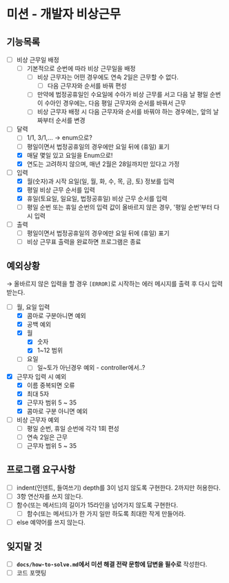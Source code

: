 # 미션 - 개발자 비상근무

## 기능목록

- [ ]  비상 근무일 배정
    - [ ]  기본적으로 순번에 따라 비상 근무일을 배정
        - [ ]  비상 근무자는 어떤 경우에도 연속 2일은 근무할 수 없다.
            - [ ]  다음 근무자와 순서를 바꿔 편성
        - [ ]  만약에 법정공휴일인 수요일에 수아가 비상 근무를 서고 다음 날 평일 순번이 수아인 경우에는, 다음 평일 근무자와 순서를 바꿔서 근무
        - [ ]  비상 근무자 배정 시 다음 근무자와 순서를 바꿔야 하는 경우에는, 앞의 날짜부터 순서를 변경
- [ ]  달력
    - [ ]  1/1, 3/1,… -> enum으로?
    - [ ]  평일이면서 법정공휴일의 경우에만 요일 뒤에 (휴일) 표기
    - [x]  매달 몇일 있고 요일을 Enum으로!
    - [x]  연도는 고려하지 않으며, 매년 2월은 28일까지만 있다고 가정
- [ ]  입력
    - [x]  월(숫자)과 시작 요일(일, 월, 화, 수, 목, 금, 토) 정보를 입력
    - [x]  평일 비상 근무 순서를 입력
    - [x]  휴일(토요일, 일요일, 법정공휴일) 비상 근무 순서를 입력
    - [ ]  평일 순번 또는 휴일 순번의 입력 값이 올바르지 않은 경우, '평일 순번'부터 다시 입력
- [ ]  출력
    - [ ]  평일이면서 법정공휴일의 경우에만 요일 뒤에 (휴일) 표기
    - [ ]  비상 근무표 출력을 완료하면 프로그램은 종료

## 예외상황

→ 올바르지 않은 입력을 할 경우 `[ERROR]`로 시작하는 에러 메시지를 출력 후 다시 입력받는다.

- [ ]  월, 요일 입력
    - [x]  콤마로 구분아니면 예외
    - [x]  공백 예외
    - [x]  월
        - [x]  숫자
        - [x]  1~12 범위
    - [ ]  요일
        - [ ]  일~토가 아닌경우 예외 - controller에서..?
- [x]  근무자 입력 시 예외
    - [x]  이름 중복되면 오류
    - [x]  최대 5자
    - [x]  근무자 범위 5 ~ 35
    - [x]  콤마로 구분 아니면 예외
- [ ]  비상 근무자 예외
    - [ ]  평일 순번, 휴일 순번에 각각 1회 편성
    - [ ]  연속 2일은 근무
    - [ ]  근무자 범위 5 ~ 35

## 프로그램 요구사항

- [ ]  indent(인덴트, 들여쓰기) depth를 3이 넘지 않도록 구현한다. 2까지만 허용한다.
- [ ]  3항 연산자를 쓰지 않는다.
- [ ]  함수(또는 메서드)의 길이가 15라인을 넘어가지 않도록 구현한다.
    - [ ]  함수(또는 메서드)가 한 가지 일만 하도록 최대한 작게 만들어라.
- [ ]  else 예약어를 쓰지 않는다.

## 잊지말 것
- [ ]  **`docs/how-to-solve.md`에서 미션 해결 전략 문항에 답변을 필수로** 작성한다.
- [ ]  코드 포맷팅
